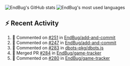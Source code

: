 ![EndBug's GitHub stats](https://github-readme-stats.vercel.app/api?username=endbug&show_icons=true&theme=dark)
![EndBug's most used languages](https://github-readme-stats.vercel.app/api/top-langs/?username=endbug&layout=compact&theme=dark)

## ⚡ Recent Activity

<!--START_SECTION:activity-->
1. 💬 Commented on [#251](https://github.com//EndBug/add-and-commit/issues/251) in [EndBug/add-and-commit](https://github.com//EndBug/add-and-commit)
2. 💬 Commented on [#247](https://github.com//EndBug/add-and-commit/issues/247) in [EndBug/add-and-commit](https://github.com//EndBug/add-and-commit)
3. 💬 Commented on [#283](https://github.com//dbots-pkg/dbots.js/issues/283) in [dbots-pkg/dbots.js](https://github.com//dbots-pkg/dbots.js)
4. 🎉 Merged PR [#284](https://github.com//EndBug/game-tracker/pull/284) in [EndBug/game-tracker](https://github.com//EndBug/game-tracker)
5. 💬 Commented on [#280](https://github.com//EndBug/game-tracker/issues/280) in [EndBug/game-tracker](https://github.com//EndBug/game-tracker)
<!--END_SECTION:activity-->
